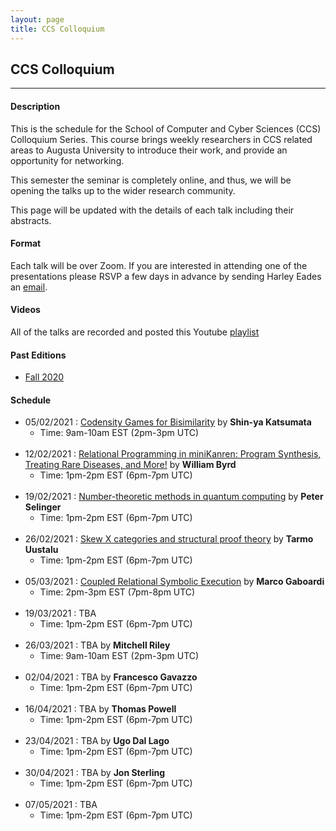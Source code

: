 ```yaml
---
layout: page
title: CCS Colloquium
---
```


CCS Colloquium
--------------
-------------------

#### Description

This is the schedule for the School of Computer and Cyber Sciences
(CCS) Colloquium Series.  This course brings weekly researchers in CCS
related areas to Augusta University to introduce their work, and
provide an opportunity for networking.

This semester the seminar is completely online, and thus, we will be
opening the talks up to the wider research community.

This page will be updated with the details of each talk including
their abstracts.

#### Format

Each talk will be over Zoom.  If you are interested in attending one
of the presentations please RSVP a few days in advance by sending
Harley Eades an <a href="mailto:harley.eades@gmail.com">email</a>.

#### Videos

All of the talks are recorded and posted this Youtube [playlist](https://youtube.com/playlist?list=PLTq59cBPOhWJbgRHkTpzMQgzv9IygtdKg ) 

#### Past Editions

- [Fall 2020](/past-colloquium/colloquium-Fall-2020.html) 


#### Schedule
  
- 05/02/2021 : [Codensity Games for Bisimilarity](colloquium_talks/Katsumata.html ) by __Shin-ya Katsumata__
  - Time: 9am-10am EST (2pm-3pm UTC)
<br><br>
- 12/02/2021 : [Relational Programming in miniKanren: Program Synthesis, Treating Rare Diseases, and More!](colloquium_talks/Byrd.html ) 
by __William Byrd__
  - Time: 1pm-2pm EST (6pm-7pm UTC)
<br><br>  
- 19/02/2021 : [Number-theoretic methods in quantum computing](colloquium_talks/Selinger.html) by __Peter Selinger__
  - Time: 1pm-2pm EST (6pm-7pm UTC)
<br><br>  
- 26/02/2021 : [Skew X categories and structural proof theory](colloquium_talks/Uustalu.html) by __Tarmo Uustalu__
  - Time: 1pm-2pm EST (6pm-7pm UTC)
<br><br>  
- 05/03/2021 : [Coupled Relational Symbolic Execution](colloquium_talks/Gaboardi.html ) 
by __Marco Gaboardi__
  - Time: 2pm-3pm EST (7pm-8pm UTC)
<br><br>  
- 19/03/2021 : TBA
  - Time: 1pm-2pm EST (6pm-7pm UTC)
<br><br>  
- 26/03/2021 : TBA by __Mitchell Riley__
  - Time: 9am-10am EST (2pm-3pm UTC)
<br><br>  
- 02/04/2021 : TBA by __Francesco Gavazzo__
  - Time: 1pm-2pm EST (6pm-7pm UTC)
<br><br>  
- 16/04/2021 : TBA by __Thomas Powell__
  - Time: 1pm-2pm EST (6pm-7pm UTC)
<br><br>  
- 23/04/2021 : TBA by __Ugo Dal Lago__
  - Time: 1pm-2pm EST (6pm-7pm UTC)
<br><br>  
- 30/04/2021 : TBA by __Jon Sterling__
  - Time: 1pm-2pm EST (6pm-7pm UTC)
<br><br>  
- 07/05/2021 : TBA
  - Time: 1pm-2pm EST (6pm-7pm UTC)



